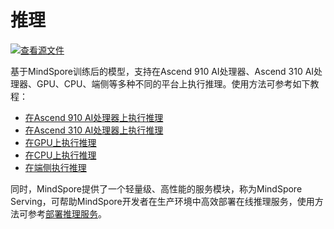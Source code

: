 # 推理

[![查看源文件](./_static/logo_source.png)](https://gitee.com/mindspore/docs/blob/r1.0/docs/programming_guide/source_zh_cn/infer.md)

基于MindSpore训练后的模型，支持在Ascend 910 AI处理器、Ascend 310 AI处理器、GPU、CPU、端侧等多种不同的平台上执行推理。使用方法可参考如下教程：

- [在Ascend 910 AI处理器上执行推理](https://www.mindspore.cn/tutorial/inference/zh-CN/r1.0/multi_platform_inference_ascend_910.html)
- [在Ascend 310 AI处理器上执行推理](https://www.mindspore.cn/tutorial/inference/zh-CN/r1.0/multi_platform_inference_ascend_310.html)
- [在GPU上执行推理](https://www.mindspore.cn/tutorial/inference/zh-CN/r1.0/multi_platform_inference_gpu.html)
- [在CPU上执行推理](https://www.mindspore.cn/tutorial/inference/zh-CN/r1.0/multi_platform_inference_cpu.html)
- [在端侧执行推理](https://www.mindspore.cn/tutorial/lite/zh-CN/r1.0/quick_start/quick_start.html)

同时，MindSpore提供了一个轻量级、高性能的服务模块，称为MindSpore Serving，可帮助MindSpore开发者在生产环境中高效部署在线推理服务，使用方法可参考[部署推理服务](https://www.mindspore.cn/tutorial/inference/zh-CN/r1.0/serving.html)。
